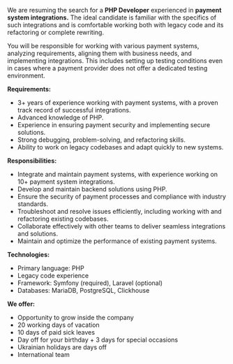 We are resuming the search for a **PHP Developer** experienced in **payment
system integrations.** The ideal candidate is familiar with the specifics of
such integrations and is comfortable working both with legacy code and its
refactoring or complete rewriting.

You will be responsible for working with various payment systems, analyzing
requirements, aligning them with business needs, and implementing
integrations. This includes setting up testing conditions even in cases where
a payment provider does not offer a dedicated testing environment.

**Requirements:**

  * 3+ years of experience working with payment systems, with a proven track record of successful integrations.
  * Advanced knowledge of PHP.
  * Experience in ensuring payment security and implementing secure solutions.
  * Strong debugging, problem-solving, and refactoring skills.
  * Ability to work on legacy codebases and adapt quickly to new systems.

**Responsibilities:**

  * Integrate and maintain payment systems, with experience working on 10+ payment system integrations.
  * Develop and maintain backend solutions using PHP.
  * Ensure the security of payment processes and compliance with industry standards.
  * Troubleshoot and resolve issues efficiently, including working with and refactoring existing codebases.
  * Collaborate effectively with other teams to deliver seamless integrations and solutions.
  * Maintain and optimize the performance of existing payment systems.

**Technologies:**

  * Primary language: PHP
  * Legacy code experience
  * Framework: Symfony (required), Laravel (optional)
  * Databases: MariaDB, PostgreSQL, Clickhouse

**We offer:**

  * Opportunity to grow inside the company
  * 20 working days of vacation
  * 10 days of paid sick leaves
  * Day off for your birthday + 3 days for special occasions
  * Ukrainian holidays are days off
  * International team